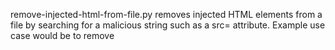 remove-injected-html-from-file.py removes injected HTML elements from a file by searching for a malicious string such as a src= attribute. Example use case would be to remove <script> and <img> tags that link to a malicious website, e.g. <script src="maliciouswebsite.com">

Input a single file like wordpress.sql, the script uses .find() to remove tags by searching desired tag type(s) for a string (e.g. "maliciouswebsite.com"), and then outputs new lines to a new file. By default script outputs 2 additional files containing HTML tags both removed (removedFile) and those of same type not removed (notRemovedFile), allowing for both accuracy and removal volume checking.

Modify the following variables to use this script:\
    1. file names\
    2. string to search\
    3. html tag types (unless searching both script and img tags)
